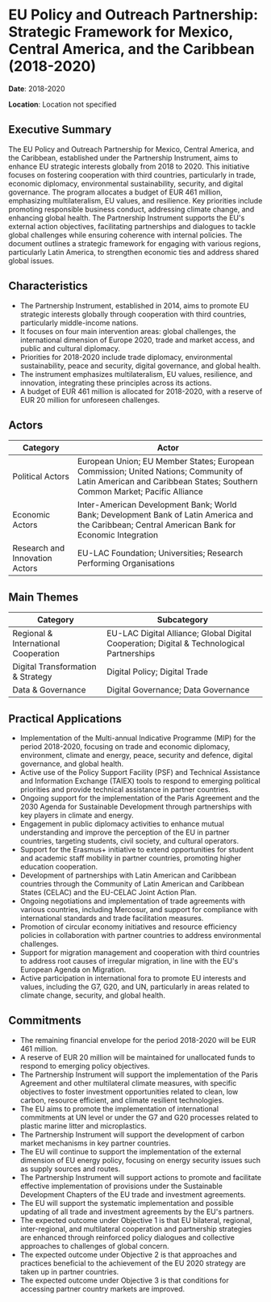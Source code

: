 # EU Policy and Outreach Partnership: Strategic Framework for Mexico, Central America, and the Caribbean (2018-2020)

**Date**: 2018-2020

**Location**: Location not specified

## Executive Summary

The EU Policy and Outreach Partnership for Mexico, Central America, and the Caribbean, established under the Partnership Instrument, aims to enhance EU strategic interests globally from 2018 to 2020. This initiative focuses on fostering cooperation with third countries, particularly in trade, economic diplomacy, environmental sustainability, security, and digital governance. The program allocates a budget of EUR 461 million, emphasizing multilateralism, EU values, and resilience. Key priorities include promoting responsible business conduct, addressing climate change, and enhancing global health. The Partnership Instrument supports the EU's external action objectives, facilitating partnerships and dialogues to tackle global challenges while ensuring coherence with internal policies. The document outlines a strategic framework for engaging with various regions, particularly Latin America, to strengthen economic ties and address shared global issues.

## Characteristics

- The Partnership Instrument, established in 2014, aims to promote EU strategic interests globally through cooperation with third countries, particularly middle-income nations.
- It focuses on four main intervention areas: global challenges, the international dimension of Europe 2020, trade and market access, and public and cultural diplomacy.
- Priorities for 2018-2020 include trade diplomacy, environmental sustainability, peace and security, digital governance, and global health.
- The instrument emphasizes multilateralism, EU values, resilience, and innovation, integrating these principles across its actions.
- A budget of EUR 461 million is allocated for 2018-2020, with a reserve of EUR 20 million for unforeseen challenges.

## Actors

| Category | Actor |
| --- | --- |
| Political Actors | European Union; EU Member States; European Commission; United Nations; Community of Latin American and Caribbean States; Southern Common Market; Pacific Alliance |
| Economic Actors | Inter-American Development Bank; World Bank; Development Bank of Latin America and the Caribbean; Central American Bank for Economic Integration |
| Research and Innovation Actors | EU-LAC Foundation; Universities; Research Performing Organisations |

## Main Themes

| Category | Subcategory |
| --- | --- |
| Regional & International Cooperation | EU-LAC Digital Alliance; Global Digital Cooperation; Digital & Technological Partnerships |
| Digital Transformation & Strategy | Digital Policy; Digital Trade |
| Data & Governance | Digital Governance; Data Governance |

## Practical Applications

- Implementation of the Multi-annual Indicative Programme (MIP) for the period 2018-2020, focusing on trade and economic diplomacy, environment, climate and energy, peace, security and defence, digital governance, and global health.
- Active use of the Policy Support Facility (PSF) and Technical Assistance and Information Exchange (TAIEX) tools to respond to emerging political priorities and provide technical assistance in partner countries.
- Ongoing support for the implementation of the Paris Agreement and the 2030 Agenda for Sustainable Development through partnerships with key players in climate and energy.
- Engagement in public diplomacy activities to enhance mutual understanding and improve the perception of the EU in partner countries, targeting students, civil society, and cultural operators.
- Support for the Erasmus+ initiative to extend opportunities for student and academic staff mobility in partner countries, promoting higher education cooperation.
- Development of partnerships with Latin American and Caribbean countries through the Community of Latin American and Caribbean States (CELAC) and the EU-CELAC Joint Action Plan.
- Ongoing negotiations and implementation of trade agreements with various countries, including Mercosur, and support for compliance with international standards and trade facilitation measures.
- Promotion of circular economy initiatives and resource efficiency policies in collaboration with partner countries to address environmental challenges.
- Support for migration management and cooperation with third countries to address root causes of irregular migration, in line with the EU's European Agenda on Migration.
- Active participation in international fora to promote EU interests and values, including the G7, G20, and UN, particularly in areas related to climate change, security, and global health.

## Commitments

- The remaining financial envelope for the period 2018-2020 will be EUR 461 million.
- A reserve of EUR 20 million will be maintained for unallocated funds to respond to emerging policy objectives.
- The Partnership Instrument will support the implementation of the Paris Agreement and other multilateral climate measures, with specific objectives to foster investment opportunities related to clean, low carbon, resource efficient, and climate resilient technologies.
- The EU aims to promote the implementation of international commitments at UN level or under the G7 and G20 processes related to plastic marine litter and microplastics.
- The Partnership Instrument will support the development of carbon market mechanisms in key partner countries.
- The EU will continue to support the implementation of the external dimension of EU energy policy, focusing on energy security issues such as supply sources and routes.
- The Partnership Instrument will support actions to promote and facilitate effective implementation of provisions under the Sustainable Development Chapters of the EU trade and investment agreements.
- The EU will support the systematic implementation and possible updating of all trade and investment agreements by the EU's partners.
- The expected outcome under Objective 1 is that EU bilateral, regional, inter-regional, and multilateral cooperation and partnership strategies are enhanced through reinforced policy dialogues and collective approaches to challenges of global concern.
- The expected outcome under Objective 2 is that approaches and practices beneficial to the achievement of the EU 2020 strategy are taken up in partner countries.
- The expected outcome under Objective 3 is that conditions for accessing partner country markets are improved.